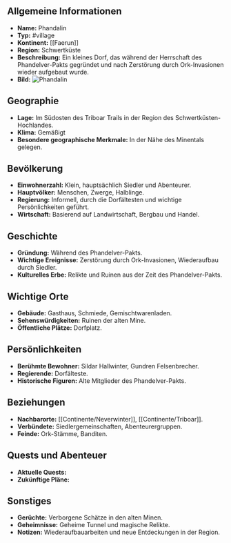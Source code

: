 

## Allgemeine Informationen
- **Name:** Phandalin
- **Typ:** #village
- **Kontinent:** [[Faerun]]
- **Region:** Schwertküste
- **Beschreibung:** Ein kleines Dorf, das während der Herrschaft des Phandelver-Pakts gegründet und nach Zerstörung durch Ork-Invasionen wieder aufgebaut wurde.
- **Bild:** ![Phandalin](https://static.wikia.nocookie.net/forgottenrealms/images/c/c7/Phandelverobservers.png/revision/latest?cb=20191016133314)

## Geographie
- **Lage:** Im Südosten des Triboar Trails in der Region des Schwertküsten-Hochlandes.
- **Klima:** Gemäßigt
- **Besondere geographische Merkmale:** In der Nähe des Minentals gelegen.

## Bevölkerung
- **Einwohnerzahl:** Klein, hauptsächlich Siedler und Abenteurer.
- **Hauptvölker:** Menschen, Zwerge, Halblinge.
- **Regierung:** Informell, durch die Dorfältesten und wichtige Persönlichkeiten geführt.
- **Wirtschaft:** Basierend auf Landwirtschaft, Bergbau und Handel.

## Geschichte
- **Gründung:** Während des Phandelver-Pakts.
- **Wichtige Ereignisse:** Zerstörung durch Ork-Invasionen, Wiederaufbau durch Siedler.
- **Kulturelles Erbe:** Relikte und Ruinen aus der Zeit des Phandelver-Pakts.

## Wichtige Orte
- **Gebäude:** Gasthaus, Schmiede, Gemischtwarenladen.
- **Sehenswürdigkeiten:** Ruinen der alten Mine.
- **Öffentliche Plätze:** Dorfplatz.

## Persönlichkeiten
- **Berühmte Bewohner:** Sildar Hallwinter, Gundren Felsenbrecher.
- **Regierende:** Dorfälteste.
- **Historische Figuren:** Alte Mitglieder des Phandelver-Pakts.

## Beziehungen
- **Nachbarorte:** [[Continente/Neverwinter]], [[Continente/Triboar]].
- **Verbündete:** Siedlergemeinschaften, Abenteurergruppen.
- **Feinde:** Ork-Stämme, Banditen.

## Quests und Abenteuer 
- **Aktuelle Quests:** 
- **Zukünftige Pläne:** 

## Sonstiges
- **Gerüchte:** Verborgene Schätze in den alten Minen.
- **Geheimnisse:** Geheime Tunnel und magische Relikte.
- **Notizen:** Wiederaufbauarbeiten und neue Entdeckungen in der Region.

